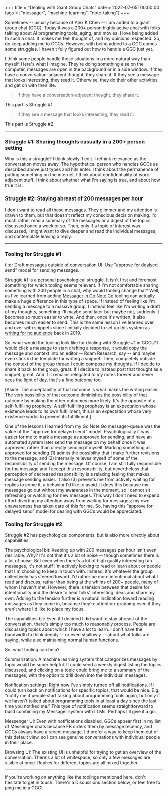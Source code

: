 +++
title = "Dealing with Giant Group Chats"
date = 2022-07-05T00:00:00
tags = ["messager", "machine-learning", "note-taking"]
+++

Sometimes -- usually because of Alex K Chen -- I am added to a giant group chat (GGC).
Today it was a 200+ person highly active chat with folks talking about AI programming tools, aging, and movies.
I love being added to such a chat. It makes me feel thought of, and my opinions respected. So, do keep adding me to GGCs.
However, with being added to a GGC comes some struggles. I haven't fully figured out how to handle a GGC just yet.

I think some people handle these situations in a more natural way than myself. Here's what I imagine. They're doing something else on the computer, messages are open in the background or in a side window. If they have a conversation-adjacent thought, they share it. If they see a message that looks interesting, they read it. Otherwise, they do their other activities and get on with their life.

> If they have a conversation-adjacent thought, they share it.

This part is Struggle #1.

> If they see a message that looks interesting, they read it.

This part is Struggle #2.

----

### Struggle #1: Sharing thoughts casually in a 200+ person setting

Why is this a struggle? I think slowly. I edit. I rethink relevance as the conversation moves away.
The hypothetical person who handles GCCs as described above just types and hits enter.
I think about the permanence of putting something on the internet.
I think about confidentiality of work-adjacent stuff.
I think about whether what I'm saying is true, and about how true it is.

### Struggle #2: Staying abreast of 200 messages per hour

I don't want to read all these messages.
They glimmer and my attention is drawn to them, but that doesn't reflect my conscious decision making.
I'd much rather read a summary of the messages or a digest of the topics discussed once a week or so.
Then, only if a topic of interest was discussed, I might want to dive deeper and read the individual messages, and
contemplate leaving a reply.

----

### Tooling for Struggle #1

tl;dr Draft messages outside of conversation UI. Use "approve for dealyed send" model for sending messages.

Struggle #1 is a personal psychological struggle.
It isn't first and foremost something for which tooling seems relevant.
If I'm not comfortable sharing something with 200 people in a chat, why would tooling change that?
Well, as I've learned from adding [Messager in Go Note Go](/post/2022-01-08-new-messager-setup/) tooling can actually make a huge difference in this type of space.
If instead of feeling like I'm sending a message to a massive group, I instead feel like I'm writing a draft of my thoughts, something I'll maybe send later but maybe not, suddenly it becomes so much easier to write.
And then, once it's written, it also becomes much easier to send.
This is the same lesson I've learned over and over with snippets since I initially decided to set up this system as [writing for no audience](/snippets/2019-12-30-writing-for-no-audience/) back in 2019.

So, what would the tooling look like for dealing with Struggle #1 in GGCs?
I would click a message to start drafting a response,
it would copy the message and context into an editor -- Roam Research, say -- and maybe even stick in the template for writing a snippet.
Then, completely outside the context of the group thread I could compose my thoughts.
If I decide to share it back to the group, great.
If I decide to instead post that thought as a snippet, great.
And if it remains relegated to my notes forever and never sees the light of day, that's a fine outcome too. 

[Aside: The acceptability of that outcome is what makes the writing easier. The very possibility of that outcome diminishes the possibility of that outcome by making the other outcomes more likely. It's the opposite of a self-fulfilling prophecy. A self-fulfilling prophesy is an expectation whose existence leads to its own fulfillment; this is an expectation whose very existence works to prevent its fulfillment.]

One of the lessons I learned from my Go Note Go messager-queue was the value of the "approve for delayed send" model.
Psychologically it was easier for me to mark a message as approved for sending, and have an automated system later send the message on my behalf once it was approved, rather than directly sending it myself.
Marking something as approved for sending (1) admits the possibility that I make further revisions to the message, and (2) internally relieves myself of some of the responsibility of sending the message. Of course, I am still fully responsible for the message and I accept this responsibility, but nevertheless that perception of decreased responsibility is a relaxing feeling that makes message sending easier.
It also (3) prevents me from actively waiting for replies to come it, a behavior I'd like to avoid. It does this because my messages go out without my awareness in the moment, so I cannot sit refreshing or watching for new messages. This way I don't need to expend effort diverting my attention away from waiting for messages; my own unawareness has taken care of this for me.
So, having this "approve for delayed send" model for dealing with GGCs would be appreciated.

### Tooling for Struggle #2

Struggle #2 has psychological components, but is also more directly about capabilities.

The psychological bit:
Keeping up with 200 messages per hour isn't even desirable. Why? It's not that it's a lot of noise -- though sometimes there is a lot of noise.
But even when there's a lot of high quality interesting fun messages, it's not stuff I'm actively looking to read or learn about or people that I'm choosing to keep in touch with. Instead, it's whatever the group collectively has steered toward.
I'd rather be more intentional about what I read and discuss, rather than being at the whims of 200+ people, many of whom I haven't met.
However, there is tension between that desire for intentionality and the desire to hear folks' interesting ideas and share my own.
Adding to the tension further is a natural inclination toward reading messages as they come in, because they're attention-grabbing even if they aren't where I'd like to place my focus.

The capabilities bit:
Even if I decided I did want to stay abreast of the conversation, there's simply too much to reasonably process.
People are discussing topics about which I have a lot to learn.
I don't have the bandwidth to think deeply -- or even shallowly -- about what folks are saying, while also maintaining normal human functions.

So, what tooling can help?

Summarization:
A machine learning system that categorizes messages by topic would be super helpful.
It could send a weekly digest listing the topics discussed, and clicking on a topic could bring me to a summary of the messages, with the option to drill down into the individual messages.

Notification settings:
Right now I've simply turned off all notifications. If I could turn back on notifications for specific topics, that would be nice. E.g. "notify me if people start talking about programming tools again, but only if we haven't talked about programming tools in at least a day since the last time you notified me." This type of notification seems straightforward to build combining my Messager system with LLMs. Perhaps I'll give it a go.

Messenger UI: Even with notifications disabled, GGCs appear first in my list of Messenger chats because FB orders them by message recency, and GGCs always have a recent message. I'd prefer a way to keep them out of this default view, so I can see genuine conversations with individual people in their place.

Browsing UI: The existing UI is unhelpful for trying to get an overview of the conversation. There's a lot of whitespace, so only a few messages are visible at once. Replies for different topics are all mixed together.

---

If you're working on anything like the toolings mentioned here, don't hesitate to get in touch. There's a Discussions section below, or feel free to ping me in a GGC!
